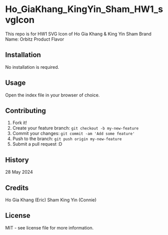 # Ho_GiaKhang_KingYin_Sham_HW1_svgIcon
This repo is for HW1 SVG Icon of Ho Gia Khang &amp; King Yin Sham
Brand Name: Orbitz
Product Flavor

## Installation

No installation is required.

## Usage

Open the index file in your browser of choice.

## Contributing

1. Fork it!
2. Create your feature branch: `git checkout -b my-new-feature`
3. Commit your changes: `git commit -am 'Add some feature'`
4. Push to the branch: `git push origin my-new-feature`
5. Submit a pull request :D

## History

28 May 2024

## Credits

Ho Gia Khang (Eric)
Sham King Yin (Connie)

## License

MIT - see license file for more information.
